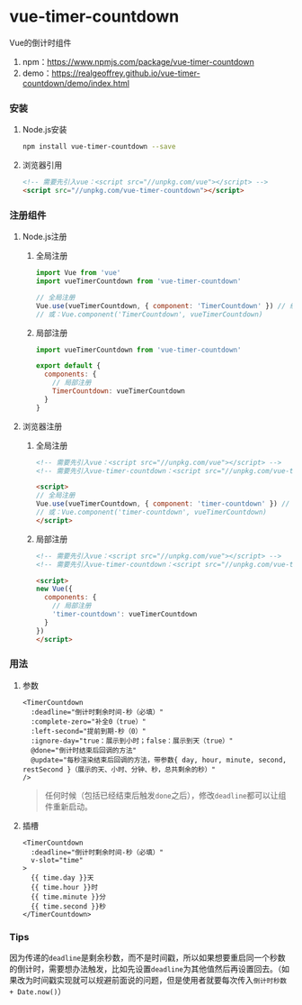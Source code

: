 # vue-timer-countdown

Vue的倒计时组件

1. npm：<https://www.npmjs.com/package/vue-timer-countdown>
2. demo：<https://realgeoffrey.github.io/vue-timer-countdown/demo/index.html>

### 安装
1. Node.js安装

    ```bash
    npm install vue-timer-countdown --save
    ```
2. 浏览器引用

    ```html
    <!-- 需要先引入vue：<script src="//unpkg.com/vue"></script> -->
    <script src="//unpkg.com/vue-timer-countdown"></script>
    ```

### 注册组件
1. Node.js注册

    1. 全局注册

        ```javascript
        import Vue from 'vue'
        import vueTimerCountdown from 'vue-timer-countdown'

        // 全局注册
        Vue.use(vueTimerCountdown, { component: 'TimerCountdown' }) // 组件名默认是：timer-countdown
        // 或：Vue.component('TimerCountdown', vueTimerCountdown)
        ```
    2. 局部注册

        ```javascript
        import vueTimerCountdown from 'vue-timer-countdown'

        export default {
          components: {
            // 局部注册
            TimerCountdown: vueTimerCountdown
          }
        }
        ```
2. 浏览器注册

    1. 全局注册

        ```html
        <!-- 需要先引入vue：<script src="//unpkg.com/vue"></script> -->
        <!-- 需要先引入vue-timer-countdown：<script src="//unpkg.com/vue-timer-countdown"></script> -->

        <script>
        // 全局注册
        Vue.use(vueTimerCountdown, { component: 'timer-countdown' }) // 组件名默认是：timer-countdown
        // 或：Vue.component('timer-countdown', vueTimerCountdown)
        </script>
        ```
    2. 局部注册

        ```html
        <!-- 需要先引入vue：<script src="//unpkg.com/vue"></script> -->
        <!-- 需要先引入vue-timer-countdown：<script src="//unpkg.com/vue-timer-countdown"></script> -->

        <script>
        new Vue({
          components: {
            // 局部注册
            'timer-countdown': vueTimerCountdown
          }
        })
        </script>
        ```

### 用法
1. 参数

    ```vue
    <TimerCountdown
      :deadline="倒计时剩余时间-秒（必填）"
      :complete-zero="补全0（true）"
      :left-second="提前到期-秒（0）"
      :ignore-day="true：展示到小时；false：展示到天（true）"
      @done="倒计时结束后回调的方法"
      @update="每秒渲染结束后回调的方法，带参数{ day, hour, minute, second, restSecond }（展示的天、小时、分钟、秒，总共剩余的秒）"
    />
    ```

    >任何时候（包括已经结束后触发`done`之后），修改`deadline`都可以让组件重新启动。
2. 插槽

    ```vue
    <TimerCountdown
      :deadline="倒计时剩余时间-秒（必填）"
      v-slot="time"
    >
      {{ time.day }}天
      {{ time.hour }}时
      {{ time.minute }}分
      {{ time.second }}秒
    </TimerCountdown>
    ```

### Tips
因为传递的`deadline`是剩余秒数，而不是时间戳，所以如果想要重启同一个秒数的倒计时，需要想办法触发，比如先设置`deadline`为其他值然后再设置回去。（如果改为时间戳实现就可以规避前面说的问题，但是使用者就要每次传入`倒计时秒数 + Date.now()`）
